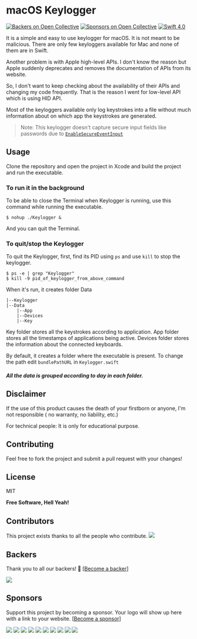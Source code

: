# macOS Keylogger

[![Backers on Open Collective](https://opencollective.com/Swift-Keylogger/backers/badge.svg)](#backers) [![Sponsors on Open Collective](https://opencollective.com/Swift-Keylogger/sponsors/badge.svg)](#sponsors) [![Swift 4.0](https://img.shields.io/badge/Swift-4.0-orange.svg)]()

It is a simple and easy to use keylogger for macOS. It is not meant to be malicious. There are only few keyloggers available for Mac and none of them are in Swift.

Another problem is with Apple high-level APIs. I don't know the reason but Apple suddenly deprecates and removes the documentation of APIs from its website.

So, I don't want to keep checking about the availability of their APIs and changing my code frequently. That is the reason I went for low-level API which is using HID API.

Most of the keyloggers available only log keystrokes into a file without much information about on which app the keystrokes are generated.

>Note: This keylogger doesn't capture secure input fields like passwords due to [`EnableSecureEventInput`](https://developer.apple.com/library/content/technotes/tn2150/_index.html)

## Usage

Clone the repository and open the project in Xcode and build the project and run the executable.

### To run it in the background

To be able to close the Terminal when Keylogger is running, use this command while running the executable.

```shell
$ nohup ./Keylogger &
```
And you can quit the Terminal.

### To quit/stop the Keylogger

To quit the Keylogger, first, find its PID using `ps` and use `kill` to stop the keylogger.

```shell
$ ps -e | grep "Keylogger"
$ kill -9 pid_of_keylogger_from_above_command
```

When it's run, it creates folder Data
```
|--Keylogger
|--Data
    |--App
    |--Devices
    |--Key
```
Key folder stores all the keystrokes according to application.
App folder stores all the timestamps of applications being active.
Devices folder stores the information about the connected keyboards.

By default, it creates a folder where the executable is present. 
To change the path edit `bundlePathURL` in `Keylogger.swift`
##### All the data is grouped according to day in each folder.

## Disclaimer
If the use of this product causes the death of your firstborn or anyone, I'm not responsible ( no warranty, no liability, etc.)

For technical people: It is only for educational purpose.


## Contributing

Feel free to fork the project and submit a pull request with your changes!

License
---

MIT


**Free Software, Hell Yeah!**


## Contributors

This project exists thanks to all the people who contribute. 
<a href="graphs/contributors"><img src="https://opencollective.com/Swift-Keylogger/contributors.svg?width=890&button=false" /></a>


## Backers

Thank you to all our backers! 🙏 [[Become a backer](https://opencollective.com/Swift-Keylogger#backer)]

<a href="https://opencollective.com/Swift-Keylogger#backers" target="_blank"><img src="https://opencollective.com/Swift-Keylogger/backers.svg?width=890"></a>


## Sponsors

Support this project by becoming a sponsor. Your logo will show up here with a link to your website. [[Become a sponsor](https://opencollective.com/Swift-Keylogger#sponsor)]

<a href="https://opencollective.com/Swift-Keylogger/sponsor/0/website" target="_blank"><img src="https://opencollective.com/Swift-Keylogger/sponsor/0/avatar.svg"></a>
<a href="https://opencollective.com/Swift-Keylogger/sponsor/1/website" target="_blank"><img src="https://opencollective.com/Swift-Keylogger/sponsor/1/avatar.svg"></a>
<a href="https://opencollective.com/Swift-Keylogger/sponsor/2/website" target="_blank"><img src="https://opencollective.com/Swift-Keylogger/sponsor/2/avatar.svg"></a>
<a href="https://opencollective.com/Swift-Keylogger/sponsor/3/website" target="_blank"><img src="https://opencollective.com/Swift-Keylogger/sponsor/3/avatar.svg"></a>
<a href="https://opencollective.com/Swift-Keylogger/sponsor/4/website" target="_blank"><img src="https://opencollective.com/Swift-Keylogger/sponsor/4/avatar.svg"></a>
<a href="https://opencollective.com/Swift-Keylogger/sponsor/5/website" target="_blank"><img src="https://opencollective.com/Swift-Keylogger/sponsor/5/avatar.svg"></a>
<a href="https://opencollective.com/Swift-Keylogger/sponsor/6/website" target="_blank"><img src="https://opencollective.com/Swift-Keylogger/sponsor/6/avatar.svg"></a>
<a href="https://opencollective.com/Swift-Keylogger/sponsor/7/website" target="_blank"><img src="https://opencollective.com/Swift-Keylogger/sponsor/7/avatar.svg"></a>
<a href="https://opencollective.com/Swift-Keylogger/sponsor/8/website" target="_blank"><img src="https://opencollective.com/Swift-Keylogger/sponsor/8/avatar.svg"></a>
<a href="https://opencollective.com/Swift-Keylogger/sponsor/9/website" target="_blank"><img src="https://opencollective.com/Swift-Keylogger/sponsor/9/avatar.svg"></a>


